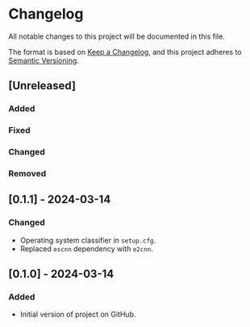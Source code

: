 # Changelog

All notable changes to this project will be documented in this file.

The format is based on [Keep a Changelog](https://keepachangelog.com/en/1.1.0/),
and this project adheres to [Semantic Versioning](https://semver.org/spec/v2.0.0.html).

## [Unreleased]

### Added

### Fixed

### Changed

### Removed

## [0.1.1] - 2024-03-14

### Changed
- Operating system classifier in `setup.cfg`.
- Replaced `escnn` dependency with `e2cnn`.

## [0.1.0] - 2024-03-14

### Added
- Initial version of project on GitHub.
